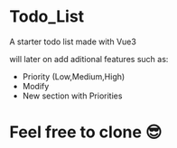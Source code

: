 # Todo_List

A starter todo list made with Vue3

will later on add aditional features such as:

- Priority (Low,Medium,High)
- Modify
- New section with Priorities

# Feel free to clone :sunglasses:

